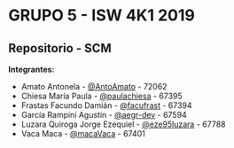 # GRUPO 5 - ISW 4K1 2019 
## Repositorio - SCM
**Integrantes:** <br/> 
 - Amato Antonela - [@AntoAmato](https://github.com/AntoAmato) - 72062<br/>
 - Chiesa María Paula - [@paulachiesa](https://github.com/paulachiesa) - 67395<br/> 
 - Frastas Facundo Damián - [@facufrast](https://github.com/facufrast) - 67394<br/>  
 - García Rampini Agustín - [@aegr-dev](https://github.com/aegr-dev) - 67594<br/>  
 - Luzara Quiroga Jorge Ezequiel - [@eze95luzara](https://github.com/eze95luzara) - 67788<br/>
 - Vaca Maca - [@macaVaca](https://github.com/macaVaca) - 67401<br/>
